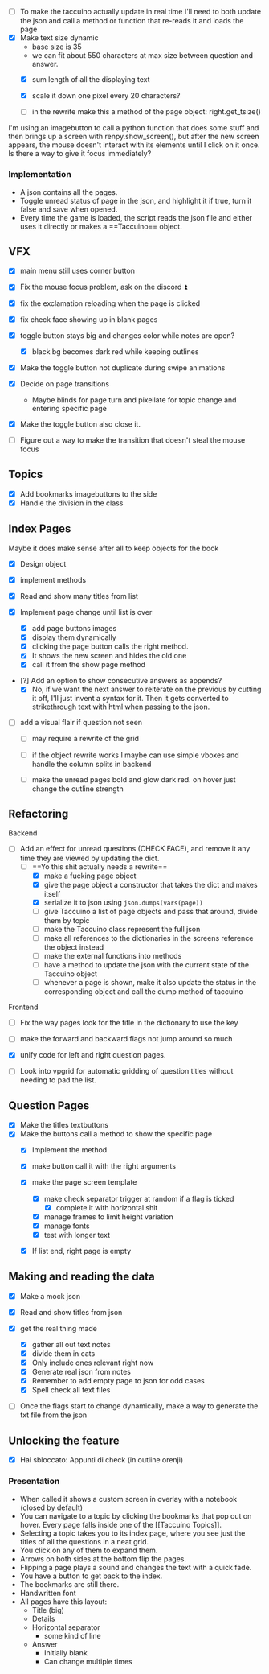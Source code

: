 
- [ ] To make the taccuino actually update in real time I'll need to both update the json and call a method or function that re-reads it and loads the page
- [x] Make text size dynamic
	- base size is 35
	- we can fit about 550 characters at max size between question and answer.
	- [x] sum length of all the displaying text
	- [x] scale it down one pixel every 20 characters?
	- [ ] in the rewrite make this a method of the page object: right.get_tsize()


I'm using an imagebutton to call a python function that does some stuff and then brings up a screen with renpy.show_screen(), but after the new screen appears, the mouse doesn't interact with its elements until I click on it once. Is there a way to give it focus immediately?

### Implementation
- A json contains all the pages.
- Toggle unread status of page in the json, and highlight it if true, turn it false and save when opened.
- Every time the game is loaded, the script reads the json file and either uses it directly or makes a ==Taccuino== object.




## VFX
- [x] main menu still uses corner button
- [x] Fix the mouse focus problem, ask on the discord ⏫
- [x] fix the exclamation reloading when the page is clicked
- [x] fix check face showing up in blank pages
- [x] toggle button stays big and changes color while notes are open?
	- [x] black bg becomes dark red while keeping outlines
- [x] Make the toggle button not duplicate during swipe animations
- [x] Decide on page transitions
	- Maybe blinds for page turn and pixellate for topic change and entering specific page
- [x] Make the toggle button also close it.
- [ ] Figure out a way to make the transition that doesn't steal the mouse focus




## Topics
- [x] Add bookmarks imagebuttons to the side
- [x] Handle the division in the class

## Index Pages
Maybe it does make sense after all to keep objects for the book

- [x] Design object
- [x] implement methods

- [x] Read and show many titles from list
- [x] Implement page change until list is over
	- [x] add page buttons images
	- [x] display them dynamically
	- [x] clicking the page button calls the right method.
	- [x] It shows the new screen and hides the old one
	- [x] call it from the show page method
- [?] Add an option to show consecutive answers as appends?
	- [x] No, if we want the next answer to reiterate on the previous by cutting it off, I'll just invent a syntax for it. Then it gets converted to strikethrough text with html when passing to the json.
- [ ] add a visual flair if question not seen
	- [ ] may require a rewrite of the grid
	- [ ] if the object rewrite works I maybe can use simple vboxes and handle the column splits in backend
	- [ ] make the unread pages bold and glow dark red. on hover just change the outline strength


## Refactoring
Backend


- [ ] Add an effect for unread questions (CHECK FACE), and remove it any time they are viewed by updating the dict.
	- [ ] ==Yo this shit actually needs a rewrite== 
		- [x] make a fucking page object
		- [x] give the page object a constructor that takes the dict and makes itself
		- [x] serialize it to json using `json.dumps(vars(page))`
		- [ ] give Taccuino a list of page objects and pass that around, divide them by topic
		- [ ] make the Taccuino class represent the full json
		- [ ] make all references to the dictionaries in the screens reference the object instead
		- [ ] make the external functions into methods
		- [ ] have a method to update the json with the current state of the Taccuino object
		- [ ] whenever a page is shown,  make it also update the status in the corresponding object and call the dump method of taccuino
		
Frontend


- [ ] Fix the way pages look for the title in the dictionary to use the key
- [ ] make the forward and backward flags not jump around so much
- [x] unify code for left and right question pages.
- [ ] Look into vpgrid for automatic gridding of question titles without needing to pad the list.

	
## Question Pages
- [x] Make the titles textbuttons
- [x] Make the buttons call a method to show the specific page
	- [x] Implement the method
	- [x] make button call it with the right arguments
	- [x] make the page screen template
		- [x] make check separator trigger at random if a flag is ticked
			- [x] complete it with horizontal shit
		- [x] manage frames to limit height variation
		- [x] manage fonts
		- [x] test with longer text
	- [x] If list end, right page is empty


## Making and reading the data
- [x] Make  a mock json
- [x] Read and show titles from json
- [x] get the real thing made
	- [x] gather all out text notes
	- [x] divide them in cats
	- [x] Only include ones relevant right now
	- [x] Generate real json from notes
	- [x] Remember to add empty page to json for odd cases
	- [x] Spell check all text files
- [ ] Once the flags start to change dynamically, make a way to generate the txt file from the json


## Unlocking the feature
- [x] Hai sbloccato: Appunti di check (in outline orenji)






### Presentation
- When called it shows a custom screen in overlay with a notebook (closed by default)
- You can navigate to a topic by clicking the bookmarks that pop out on hover. Every page falls inside one of the [[Taccuino Topics]].
- Selecting a topic takes you to its index page, where you see just the titles of all the questions in a neat grid.
- You click on any of them to expand them.
- Arrows on both sides at the bottom flip the pages.
- Flipping a page plays a sound and changes the text with a quick fade.
- You have a button to get back to the index.
- The bookmarks are still there.
- Handwritten font
- All pages have this layout: 
	- Title (big)
	- Details
	- Horizontal separator
		- some kind of line
	- Answer
		- Initially blank
		- Can change multiple times

